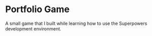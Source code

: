 # Portfolio Game

A small game that I built while learning how to use the Superpowers development environment.
